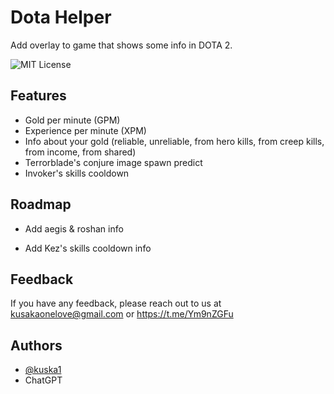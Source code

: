 # Dota Helper

Add overlay to game that shows some info in DOTA 2.

![MIT License](https://img.shields.io/badge/License-MIT-green.svg)

<!-- ![Made on C++](https://img.shields.io/badge/C%2B%2B-blue?label=Made%20on) -->
## Features

- Gold per minute (GPM) 
- Experience per minute (XPM)
- Info about your gold (reliable, unreliable, from hero kills, from creep kills, from income, from shared)
- Terrorblade's conjure image spawn predict
- Invoker's skills cooldown


## Roadmap

- Add aegis & roshan info

- Add Kez's skills cooldown info

## Feedback

If you have any feedback, please reach out to us at kusakaonelove@gmail.com or https://t.me/Ym9nZGFu

## Authors

- [@kuska1](https://www.github.com/kuska1)
- ChatGPT


